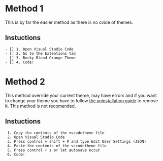 # Method 1
This is by far the easier method as there is no ovide of themes.
## Instuctions
	- [] 1. Open Visual Studio Code
	- [] 2. Go to the Extentions tab
	- [] 3. Rocky Blood Orange Theme
	- [] 4. Code!

# Method 2
This method override your current theme, may have errors and if you want to change your theme you have to follow [the uninstallation guide](https://github.com/lucaheyworth/Rocky-Blood-Orange_Themes/blob/main/VisualStudioCode/Uninstallation%20Instructions.md)
to remove it. This method is not recomended.
## Instuctions
	 1. Copy the contents of the vscodetheme file
	 2. Open Visual Studio Code
	 3. Press control + shift + P and type Edit User Settings (JSON)
	 4. Paste the contents of the vscodetheme file
	 5. Press control + s or let autosave occur
	 6. Code!
